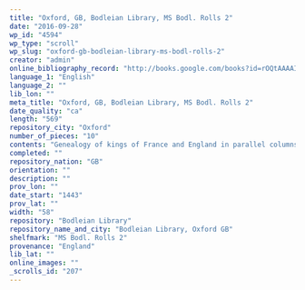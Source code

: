 ```yaml
---
title: "Oxford, GB, Bodleian Library, MS Bodl. Rolls 2"
date: "2016-09-28"
wp_id: "4594"
wp_type: "scroll"
wp_slug: "oxford-gb-bodleian-library-ms-bodl-rolls-2"
creator: "admin"
online_bibliography_record: "http://books.google.com/books?id=rOQtAAAAIAAJ&pg=PA558&lpg=PA558&dq=bodleian+library+pedigree+roll+2&source=bl&ots=YViuDY6a0W&sig=pR7fAhw7X8fupSiBIUJnBkRSl3I&hl=en&sa=X&ei=_-HCU4qzOMykyATosYLgCg&ved=0CD0Q6AEwBQ#v=onepage&q=bodleian%20library%20pedigree%20roll%202&f=false  p.560"
language_1: "English"
language_2: ""
lib_lon: ""
meta_title: "Oxford, GB, Bodleian Library, MS Bodl. Rolls 2"
date_quality: "ca"
length: "569"
repository_city: "Oxford"
number_of_pieces: "10"
contents: "Genealogy of kings of France and England in parallel columns, from Brute the Trojan to 1422, in French, with illuminated capitals."
completed: ""
repository_nation: "GB"
orientation: ""
description: ""
prov_lon: ""
date_start: "1443"
prov_lat: ""
width: "58"
repository: "Bodleian Library"
repository_name_and_city: "Bodleian Library, Oxford GB"
shelfmark: "MS Bodl. Rolls 2"
provenance: "England"
lib_lat: ""
online_images: ""
_scrolls_id: "207"
---
```



